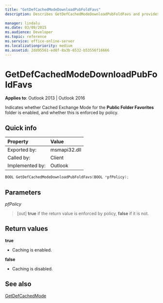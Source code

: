 ```yaml
---
title: "GetDefCachedModeDownloadPubFoldFavs"
description: Describes GetDefCachedModeDownloadPubFoldFavs and provides syntax, parameters, and return value.
 
manager: lindalu
ms.date: 03/09/2015
ms.audience: Developer
ms.topic: reference
ms.service: office-online-server
ms.localizationpriority: medium
ms.assetid: 2dd95561-ed8f-8a3b-6532-b53556f16666
---
```


# GetDefCachedModeDownloadPubFoldFavs

  
  
**Applies to**: Outlook 2013 | Outlook 2016 
  
Indicates whether Cached Exchange Mode for the **Public Folder Favorites** folder is enabled, and whether this is enforced by policy. 
  
## Quick info

|Property|Value|
|:-----|:-----|
|Exported by:  <br/> |msmapi32.dll  <br/> |
|Called by:  <br/> |Client  <br/> |
|Implemented by:  <br/> |Outlook  <br/> |
   
```cpp
BOOL GetDefCachedModeDownloadPubFoldFavs(BOOL *pfPolicy); 

```

## Parameters

 _pfPolicy_
  
> [out] **true** if the return value is enforced by policy, **false** if it is not. 
    
## Return values

 **true**
  
- Caching is enabled.
    
 **false**
  
- Caching is disabled.
    
## See also



[GetDefCachedMode](getdefcachedmode.md)

